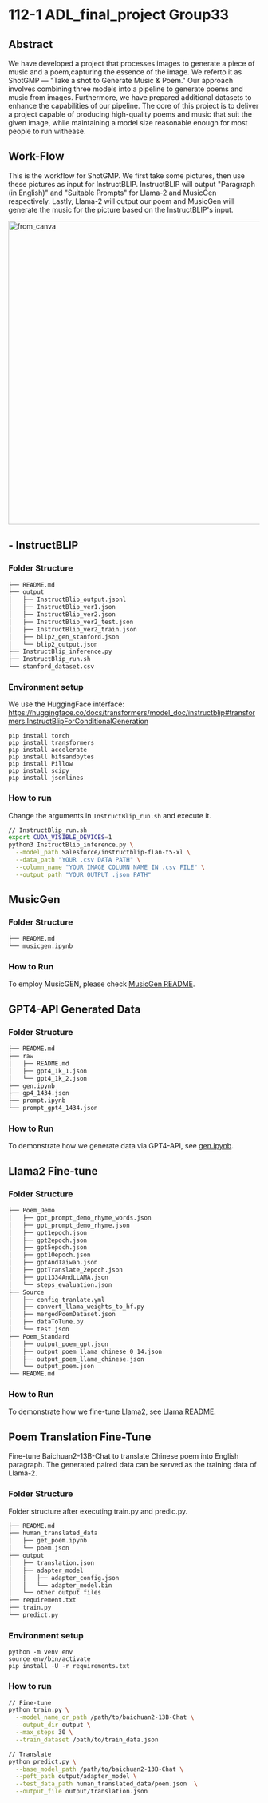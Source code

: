 # 112-1 ADL_final_project Group33 
## Abstract
We have developed a project that processes images to generate a piece of music and a poem,capturing the essence of the image. We referto it as ShotGMP — "Take a shot to Generate Music & Poem." Our approach involves combining three models into a pipeline to generate poems and music from images. Furthermore, we have prepared additional datasets to enhance the capabilities of our pipeline. The core of this project is to deliver a project capable of producing high-quality poems and music that suit the given image, while maintaining a model size reasonable enough for most people to run withease.

## Work-Flow
This is the workflow for ShotGMP. We first take some pictures, then use these pictures as input for InstructBLIP. InstructBLIP will output "Paragraph (in English)" and "Suitable Prompts" for Llama-2 and MusicGen respectively. Lastly, Llama-2 will output our poem and MusicGen will generate the music for the picture based on the InstructBLIP's input.

<img width="608" alt="from_canva" src="https://github.com/weiiiii0622/112-1_ADL_Final/assets/69110733/eec919e0-c770-4381-a7e3-cd307707523e">


## - InstructBLIP

### Folder Structure

``` bash
├── README.md
├── output
│   ├── InstructBlip_output.jsonl
│   ├── InstructBlip_ver1.json
│   ├── InstructBlip_ver2.json
│   ├── InstructBlip_ver2_test.json
│   ├── InstructBlip_ver2_train.json
│   ├── blip2_gen_stanford.json
│   └── blip2_output.json
├── InstructBlip_inference.py
├── InstructBlip_run.sh
└── stanford_dataset.csv
```

### Environment setup
We use the HuggingFace interface:
https://huggingface.co/docs/transformers/model_doc/instructblip#transformers.InstructBlipForConditionalGeneration
```
pip install torch
pip install transformers
pip install accelerate
pip install bitsandbytes
pip install Pillow
pip install scipy
pip install jsonlines
```

### How to run
Change the arguments in `InstructBlip_run.sh` and execute it.
```bash
// InstructBlip_run.sh
export CUDA_VISIBLE_DEVICES=1
python3 InstructBlip_inference.py \
  --model_path Salesforce/instructblip-flan-t5-xl \
  --data_path "YOUR .csv DATA PATH" \
  --column_name "YOUR IMAGE COLUMN NAME IN .csv FILE" \
  --output_path "YOUR OUTPUT .json PATH"
```

## MusicGen
### Folder Structure
``` bash
├── README.md
└── musicgen.ipynb
```
### How to Run
To employ MusicGEN, please check [MusicGen README](./musicgen/README.md).

## GPT4-API Generated Data
### Folder Structure
``` bash
├── README.md
├── raw
│   ├── README.md
│   ├── gpt4_1k_1.json
│   └── gpt4_1k_2.json
├── gen.ipynb
├── gp4_1434.json
├── prompt.ipynb
└── prompt_gpt4_1434.json
```
### How to Run
To demonstrate how we generate data via GPT4-API, see [gen.ipynb](./gpt_data/gen.ipynb).

## Llama2 Fine-tune
### Folder Structure
``` bash
├── Poem_Demo
│   ├── gpt_prompt_demo_rhyme_words.json
│   ├── gpt_prompt_demo_rhyme.json
│   ├── gpt1epoch.json
│   ├── gpt2epoch.json
│   ├── gpt5epoch.json
│   ├── gpt10epoch.json
│   ├── gptAndTaiwan.json
│   ├── gptTranslate_2epoch.json
│   ├── gpt1334AndLLAMA.json
│   └── steps_evaluation.json
├── Source
│   ├── config_tranlate.yml
│   ├── convert_llama_weights_to_hf.py
│   ├── mergedPoemDataset.json
│   ├── dataToTune.py
│   └── test.json
├── Poem_Standard
│   ├── output_poem_gpt.json
│   ├── output_poem_llama_chinese_0_14.json
│   ├── output_poem_llama_chinese.json
│   └── output_poem.json
└── README.md

```
### How to Run
To demonstrate how we fine-tune Llama2, see [Llama README](./llama/README.md).

## Poem Translation Fine-Tune
Fine-tune Baichuan2-13B-Chat to translate Chinese poem into English paragraph. The generated paired data can be served as the training data of Llama-2.

### Folder Structure
Folder structure after executing train.py and predic.py.
``` bash
├── README.md
├── human_translated_data
│   ├── get_poem.ipynb
│   └── poem.json
├── output
│   ├── translation.json
│   ├── adapter_model
│   │   ├── adapter_config.json
│   │   └── adapter_model.bin
│   └── other output files
├── requirement.txt
├── train.py
└── predict.py
```

### Environment setup
```
python -m venv env
source env/bin/activate
pip install -U -r requirements.txt
```

### How to run
```bash
// Fine-tune
python train.py \
  --model_name_or_path /path/to/baichuan2-13B-Chat \
  --output_dir output \
  --max_steps 30 \
  --train_dataset /path/to/train_data.json

// Translate
python predict.py \
  --base_model_path /path/to/baichuan2-13B-Chat \
  --peft_path output/adapter_model \
  --test_data_path human_translated_data/poem.json  \
  --output_file output/translation.json
```
